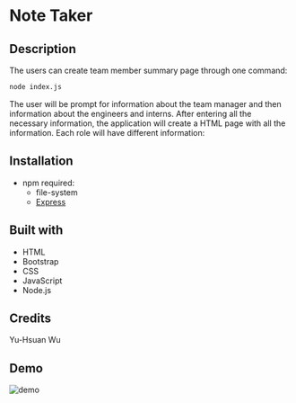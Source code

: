 # Note Taker

## Description
The users can create team member summary page through one command:
```sh
node index.js
```
The user will be prompt for information about the team manager and then information about the engineers and interns. After entering all the necessary information, the application will create a HTML page with all the information.
Each role will have different information:

## Installation
* npm required:
    * file-system
    * [Express](https://expressjs.com/)

## Built with
* HTML
* Bootstrap
* CSS
* JavaScript
* Node.js

## Credits
Yu-Hsuan Wu

## Demo
![demo]()
